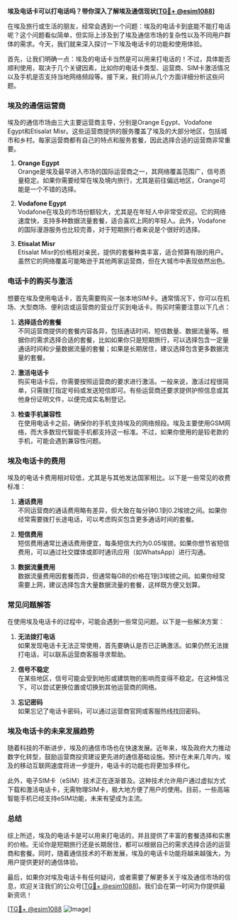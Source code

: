**埃及电话卡可以打电话吗？带你深入了解埃及通信现状[[TG💪+ @esim1088](https://t.me/s/esim1088)]**

在埃及旅行或生活的朋友，经常会遇到一个问题：埃及的电话卡到底能不能打电话呢？这个问题看似简单，但实际上涉及到了埃及通信市场的复杂性以及不同用户群体的需求。今天，我们就来深入探讨一下埃及电话卡的功能和使用体验。

首先，让我们明确一点：埃及的电话卡当然是可以用来打电话的！不过，具体能否顺利使用，取决于几个关键因素，比如你的电话卡类型、运营商、SIM卡激活情况以及手机是否支持当地网络频段等。接下来，我们将从几个方面详细分析这些问题。

### 埃及的通信运营商

埃及的通信市场由三大主要运营商主导，分别是Orange Egypt、Vodafone Egypt和Etisalat Misr。这些运营商提供的服务覆盖了埃及的大部分地区，包括城市和乡村。每家运营商都有自己的特点和服务套餐，因此选择合适的运营商非常重要。

1. **Orange Egypt**  
   Orange是埃及最早进入市场的国际运营商之一，其网络覆盖范围广，信号质量稳定。如果你需要经常在埃及境内旅行，尤其是前往偏远地区，Orange可能是一个不错的选择。

2. **Vodafone Egypt**  
   Vodafone在埃及的市场份额较大，尤其是在年轻人中非常受欢迎。它的网络速度快，支持多种数据流量套餐，适合喜欢上网的年轻人。此外，Vodafone的国际漫游服务也比较完善，对于短期旅行者来说是个很好的选择。

3. **Etisalat Misr**  
   Etisalat Misr的价格相对亲民，提供的套餐种类丰富，适合预算有限的用户。虽然它的网络覆盖可能略逊于其他两家运营商，但在大城市中表现依然出色。

### 电话卡的购买与激活

想要在埃及使用电话卡，首先需要购买一张本地SIM卡。通常情况下，你可以在机场、大型商场、便利店或运营商的营业厅买到电话卡。购买时需要注意以下几点：

1. **选择适合的套餐**  
   不同运营商提供的套餐内容各异，包括通话时间、短信数量、数据流量等。根据你的需求选择合适的套餐，比如如果你只是短期旅行，可以选择包含一定量通话时间和少量数据流量的套餐；如果是长期居住，建议选择包含更多数据流量的套餐。

2. **激活电话卡**  
   购买电话卡后，你需要按照运营商的要求进行激活。一般来说，激活过程很简单，只需拨打指定号码或发送短信即可。有些运营商还要求提供护照信息或其他身份证明文件，以便完成实名制登记。

3. **检查手机兼容性**  
   在使用电话卡之前，确保你的手机支持埃及的网络频段。埃及主要使用GSM网络，而大多数现代智能手机都支持这一标准。不过，如果你使用的是较老款的手机，可能会遇到兼容性问题。

### 埃及电话卡的费用

埃及的电话卡费用相对较低，尤其是与其他发达国家相比。以下是一些常见的收费标准：

1. **通话费用**  
   不同运营商的通话费用略有差异，但大致在每分钟0.1到0.2埃镑之间。如果你经常需要拨打长途电话，可以考虑购买包含更多通话时间的套餐。

2. **短信费用**  
   短信费用通常比通话费用便宜，每条短信大约为0.05埃镑。如果你想节省短信费用，可以通过社交媒体或即时通讯应用（如WhatsApp）进行沟通。

3. **数据流量费用**  
   数据流量费用因套餐而异，但通常每GB的价格在1到3埃镑之间。如果你经常需要上网，建议选择包含大量数据流量的套餐，这样既方便又划算。

### 常见问题解答

在使用埃及电话卡的过程中，可能会遇到一些常见问题。以下是一些解决方案：

1. **无法拨打电话**  
   如果发现电话卡无法正常使用，首先要确认是否已正确激活。如果仍然无法拨打电话，可以联系运营商客服寻求帮助。

2. **信号不稳定**  
   在某些地区，信号可能会受到地形或建筑物的影响而变得不稳定。在这种情况下，可以尝试更换位置或切换到其他运营商的网络。

3. **忘记密码**  
   如果忘记了电话卡密码，可以通过运营商官网或客服热线找回密码。

### 埃及电话卡的未来发展趋势

随着科技的不断进步，埃及的通信市场也在快速发展。近年来，埃及政府大力推动数字化转型，鼓励运营商投资建设更先进的通信基础设施。预计在未来几年内，埃及的移动互联网速度将进一步提升，电话卡的功能也将更加多样化。

此外，电子SIM卡（eSIM）技术正在逐渐普及。这种技术允许用户通过虚拟方式下载和激活电话卡，无需物理SIM卡，极大地方便了用户的使用。目前，一些高端智能手机已经支持eSIM功能，未来有望成为主流。

### 总结

综上所述，埃及的电话卡是可以用来打电话的，并且提供了丰富的套餐选择和实惠的价格。无论你是短期旅行还是长期居住，都可以根据自己的需求选择合适的运营商和套餐。同时，随着通信技术的不断发展，埃及的电话卡功能将越来越强大，为用户提供更好的通信体验。

最后，如果你对埃及电话卡有任何疑问，或者需要了解更多关于埃及通信市场的信息，欢迎关注我们的公众号[[TG💪+ @esim1088](https://t.me/s/esim1088)]。我们会在第一时间为你提供最新资讯！

[[TG💪+ @esim1088](https://t.me/s/esim1088) ![Image](https://i.postimg.cc/4NQfJmqS/Snipaste-2025-05-13-00-14-12.png)]